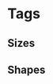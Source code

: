 <script setup>
import TagWrapper from '../../.vitepress/wrappers/tag/TagWrapper.vue'
</script>

# Tags

<DemoContainer>
  <div class="flex justify-content-between">
    <YTag label="info" icon="y-icon icon icon-file-download" type="is-info-open"/>
    <YTag label="success" icon="y-icon icon icon-file-download" type="is-success-open"/>
    <YTag label="warning" icon="y-icon icon icon-file-download" type="is-warning-open"/>
    <YTag label="danger" icon="y-icon icon icon-file-download" type="is-danger-open"/>
    <YTag label="disabled" icon="y-icon icon icon-file-download" type="is-disabled-open"/>
  </div>

  <div class="flex justify-content-between">
    <YTag label="info" icon="y-icon icon icon-file-download" type="is-info-solid"/>
    <YTag label="success" icon="y-icon icon icon-file-download" type="is-success-solid"/>
    <YTag label="warning" icon="y-icon icon icon-file-download" type="is-warning-solid"/>
    <YTag label="danger" icon="y-icon icon icon-file-download" type="is-danger-solid"/>
    <YTag label="disabled" icon="y-icon icon icon-file-download" type="is-disabled-solid"/>
  </div>
</DemoContainer>

## Sizes
<DemoContainer>
  <div class="flex justify-content-between">
    <div>
        <YTag label="tiny" type="is-info-solid" size="tiny"/>
    </div>
    <div>
        <YTag label="small" type="is-info-solid" size="small"/>
    </div>
    <div>
        <YTag label="normal" type="is-info-solid" size="normal"/>
    </div>
    <div>
        <YTag label="large" type="is-info-solid" size="large"/>
    </div>
    <div>
        <YTag label="extra-large" type="is-info-solid" size="extra-large"/>
    </div>
  </div>
</DemoContainer>

## Shapes
<DemoContainer>
  <div class="flex justify-content-between">
    <YTag label="square" icon="y-icon icon icon-file-download" type="is-info-solid" shape="square"/>
    <YTag label="rounded" icon="y-icon icon icon-file-download" type="is-info-solid" shape="rounded"/>
  </div>
</DemoContainer>

